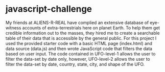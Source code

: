# javascript-challenge
My friends at ALIENS-R-REAL have complied an extensive database of eye-witness accounts of extra-terrestrials here on planet Earth. To help them get credible information out to the masses, they hired me to create a searchable table of their data that is accessible by the general public. For this project I used the provided starter code with a basic HTML page (index.html) and data source (data.js) and then wrote JavaScript code that filters the data based on user input. The code contained in UFO-level-1 allows the user to filter the data-set by date only, however, UFO-level-2 allows the user to filter the data-set by date, country, state, city, and shape of the UFO. 

